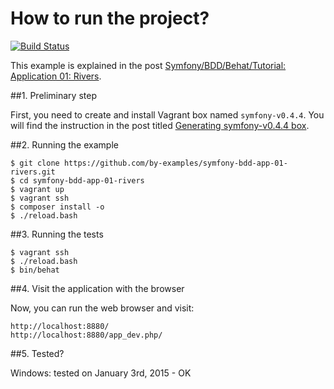 How to run the project?
=======================

[![Build Status](https://travis-ci.org/by-examples/symfony-bdd-app-01-rivers.svg?branch=2.6.1%2Fsymfony-bdd-app-01-rivers)](https://travis-ci.org/by-examples/symfony-bdd-app-01-rivers)

This example is explained in the post
[Symfony/BDD/Behat/Tutorial: Application 01: Rivers](/2015/01/04/symfony-bdd-app-01-rivers.html).

##1. Preliminary step

First, you need to create and install Vagrant box
named `symfony-v0.4.4`. You will find the instruction
in the post titled
[Generating symfony-v0.4.4 box](http://by-examples.net/2014/12/23/generating-symfony-0-4-4-box.html).

##2. Running the example

    $ git clone https://github.com/by-examples/symfony-bdd-app-01-rivers.git
    $ cd symfony-bdd-app-01-rivers
    $ vagrant up
    $ vagrant ssh
    $ composer install -o
    $ ./reload.bash

##3. Running the tests

    $ vagrant ssh
    $ ./reload.bash
    $ bin/behat

##4. Visit the application with the browser

Now, you can run the web browser and visit:

    http://localhost:8880/
    http://localhost:8880/app_dev.php/

##5. Tested?

Windows: tested on January 3rd, 2015 - OK

